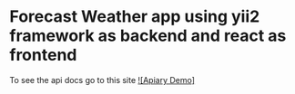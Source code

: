 # Forecast Weather app using yii2 framework as backend and react as frontend

To see the api docs go to this site [![Apiary Demo]](http://docs.demo197.apiary.io)
